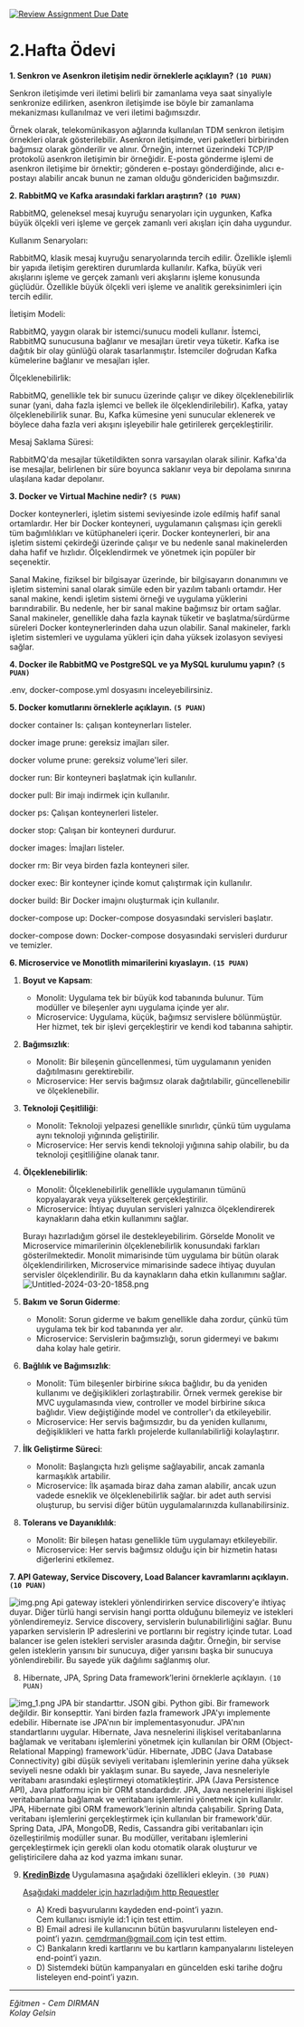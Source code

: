 [![Review Assignment Due Date](https://classroom.github.com/assets/deadline-readme-button-24ddc0f5d75046c5622901739e7c5dd533143b0c8e959d652212380cedb1ea36.svg)](https://classroom.github.com/a/A05Yfs1j)
# 2.Hafta Ödevi

**1. Senkron ve Asenkron iletişim nedir örneklerle açıklayın? `(10 PUAN)`** 

   Senkron iletişimde veri iletimi belirli bir zamanlama veya saat sinyaliyle senkronize edilirken, asenkron iletişimde ise böyle bir zamanlama mekanizması kullanılmaz ve veri iletimi bağımsızdır.

   Örnek olarak, telekomünikasyon ağlarında kullanılan TDM senkron iletişim örnekleri olarak gösterilebilir. Asenkron iletişimde, veri paketleri birbirinden bağımsız olarak gönderilir ve alınır. Örneğin, internet üzerindeki TCP/IP protokolü asenkron iletişimin bir örneğidir. E-posta gönderme işlemi de asenkron iletişime bir örnektir; gönderen e-postayı gönderdiğinde, alıcı e-postayı alabilir ancak bunun ne zaman olduğu göndericiden bağımsızdır.

**2. RabbitMQ ve Kafka arasındaki farkları araştırın? `(10 PUAN)`**


RabbitMQ, geleneksel mesaj kuyruğu senaryoları için uygunken, Kafka büyük ölçekli veri işleme ve gerçek zamanlı veri akışları için daha uygundur.

Kullanım Senaryoları:

RabbitMQ, klasik mesaj kuyruğu senaryolarında tercih edilir. Özellikle işlemli bir yapıda iletişim gerektiren durumlarda kullanılır.
Kafka, büyük veri akışlarını işleme ve gerçek zamanlı veri akışlarını işleme konusunda güçlüdür. Özellikle büyük ölçekli veri işleme ve analitik gereksinimleri için tercih edilir.

İletişim Modeli:

RabbitMQ, yaygın olarak bir istemci/sunucu modeli kullanır. İstemci, RabbitMQ sunucusuna bağlanır ve mesajları üretir veya tüketir.
Kafka ise dağıtık bir olay günlüğü olarak tasarlanmıştır. İstemciler doğrudan Kafka kümelerine bağlanır ve mesajları işler.

Ölçeklenebilirlik:

RabbitMQ, genellikle tek bir sunucu üzerinde çalışır ve dikey ölçeklenebilirlik sunar (yani, daha fazla işlemci ve bellek ile ölçeklendirilebilir).
Kafka, yatay ölçeklenebilirlik sunar. Bu, Kafka kümesine yeni sunucular eklenerek ve böylece daha fazla veri akışını işleyebilir hale getirilerek gerçekleştirilir.

Mesaj Saklama Süresi:

RabbitMQ'da mesajlar tüketildikten sonra varsayılan olarak silinir.
Kafka'da ise mesajlar, belirlenen bir süre boyunca saklanır veya bir depolama sınırına ulaşılana kadar depolanır.

**3. Docker ve Virtual Machine nedir? `(5 PUAN)`**

Docker konteynerleri, işletim sistemi seviyesinde izole edilmiş hafif sanal ortamlardır. Her bir Docker konteyneri, uygulamanın çalışması için gerekli tüm bağımlılıkları ve kütüphaneleri içerir.
Docker konteynerleri, bir ana işletim sistemi çekirdeği üzerinde çalışır ve bu nedenle sanal makinelerden daha hafif ve hızlıdır. Ölçeklendirmek ve yönetmek için popüler bir seçenektir.

Sanal Makine, fiziksel bir bilgisayar üzerinde, bir bilgisayarın donanımını ve işletim sistemini sanal olarak simüle eden bir yazılım tabanlı ortamdır.
Her sanal makine, kendi işletim sistemi örneği ve uygulama yüklerini barındırabilir. Bu nedenle, her bir sanal makine bağımsız bir ortam sağlar.
Sanal makineler, genellikle daha fazla kaynak tüketir ve başlatma/sürdürme süreleri Docker konteynerlerinden daha uzun olabilir.
Sanal makineler, farklı işletim sistemleri ve uygulama yükleri için daha yüksek izolasyon seviyesi sağlar.

**4. Docker ile RabbitMQ ve PostgreSQL ve ya MySQL kurulumu yapın? `(5 PUAN)`**

.env, docker-compose.yml dosyasını inceleyebilirsiniz.

**5. Docker komutlarını örneklerle açıklayın. `(5 PUAN)`**

docker container ls: çalışan konteynerları listeler.

docker image prune: gereksiz imajları siler.

docker volume prune: gereksiz volume'leri siler.

docker run: Bir konteyneri başlatmak için kullanılır.

docker pull: Bir imajı indirmek için kullanılır.

docker ps: Çalışan konteynerleri listeler.

docker stop: Çalışan bir konteyneri durdurur.

docker images: İmajları listeler.

docker rm: Bir veya birden fazla konteyneri siler.

docker exec: Bir konteyner içinde komut çalıştırmak için kullanılır.

docker build: Bir Docker imajını oluşturmak için kullanılır.

docker-compose up: Docker-compose dosyasındaki servisleri başlatır.

docker-compose down: Docker-compose dosyasındaki servisleri durdurur ve temizler.

**6. Microservice ve Monotlith mimarilerini kıyaslayın. `(15 PUAN)`**

1. **Boyut ve Kapsam**:
   - Monolit: Uygulama tek bir büyük kod tabanında bulunur. Tüm modüller ve bileşenler aynı uygulama içinde yer alır.
   - Microservice: Uygulama, küçük, bağımsız servislere bölünmüştür. Her hizmet, tek bir işlevi gerçekleştirir ve kendi kod tabanına sahiptir.

2. **Bağımsızlık**:
   - Monolit: Bir bileşenin güncellenmesi, tüm uygulamanın yeniden dağıtılmasını gerektirebilir.
   - Microservice: Her servis bağımsız olarak dağıtılabilir, güncellenebilir ve ölçeklenebilir.

3. **Teknoloji Çeşitliliği**:
   - Monolit: Teknoloji yelpazesi genellikle sınırlıdır, çünkü tüm uygulama aynı teknoloji yığınında geliştirilir.
   - Microservice: Her servis kendi teknoloji yığınına sahip olabilir, bu da teknoloji çeşitliliğine olanak tanır.

4. **Ölçeklenebilirlik**:
   - Monolit: Ölçeklenebilirlik genellikle uygulamanın tümünü kopyalayarak veya yükselterek gerçekleştirilir.
   - Microservice: İhtiyaç duyulan servisleri yalnızca ölçeklendirerek kaynakların daha etkin kullanımını sağlar.


   Burayı hazırladığım görsel ile destekleyebilirim. Görselde Monolit ve Microservice mimarilerinin ölçeklenebilirlik konusundaki farkları gösterilmektedir. Monolit mimarisinde tüm uygulama bir bütün olarak ölçeklendirilirken, Microservice mimarisinde sadece ihtiyaç duyulan servisler ölçeklendirilir. Bu da kaynakların daha etkin kullanımını sağlar.
![Untitled-2024-03-20-1858.png](Untitled-2024-03-20-1858.png)

5. **Bakım ve Sorun Giderme**:
   - Monolit: Sorun giderme ve bakım genellikle daha zordur, çünkü tüm uygulama tek bir kod tabanında yer alır.
   - Microservice: Servislerin bağımsızlığı, sorun gidermeyi ve bakımı daha kolay hale getirir.

6. **Bağlılık ve Bağımsızlık**:
   - Monolit: Tüm bileşenler birbirine sıkıca bağlıdır, bu da yeniden kullanımı ve değişiklikleri zorlaştırabilir. Örnek vermek gerekise bir MVC uygulamasında view, controller ve model birbirine sıkıca bağlıdır. View değiştiğinde model ve controller'ı da etkileyebilir.
   - Microservice: Her servis bağımsızdır, bu da yeniden kullanımı, değişiklikleri ve hatta farklı projelerde kullanılabilirliği kolaylaştırır.

7. **İlk Geliştirme Süreci**:
   - Monolit: Başlangıçta hızlı gelişme sağlayabilir, ancak zamanla karmaşıklık artabilir.
   - Microservice: İlk aşamada biraz daha zaman alabilir, ancak uzun vadede esneklik ve ölçeklenebilirlik sağlar. bir adet auth servisi oluşturup, bu servisi diğer bütün uygulamalarınızda kullanabilirsiniz.

8. **Tolerans ve Dayanıklılık**:
   - Monolit: Bir bileşen hatası genellikle tüm uygulamayı etkileyebilir.
   - Microservice: Her servis bağımsız olduğu için bir hizmetin hatası diğerlerini etkilemez.

**7. API Gateway, Service Discovery, Load Balancer kavramlarını açıklayın. `(10 PUAN)`**

![img.png](img.png)
Api gateway istekleri yönlendirirken service discovery'e ihtiyaç duyar. 
Diğer türlü hangi servisin hangi portta olduğunu bilemeyiz ve istekleri yönlendiremeyiz.
Service discovery, servislerin bulunabilirliğini sağlar. Bunu yaparken servislerin IP adreslerini ve portlarını bir registry içinde tutar.
Load balancer ise gelen istekleri servisler arasında dağıtır. Örneğin, bir servise gelen isteklerin yarısını bir sunucuya, diğer yarısını başka bir sunucuya yönlendirebilir. Bu sayede yük dağılımı sağlanmış olur.

8. Hibernate, JPA, Spring Data framework’lerini örneklerle açıklayın. `(10 PUAN)`

![img_1.png](img_1.png)
JPA bir standarttır. JSON gibi. Python gibi. Bir framework değildir. Bir konsepttir.
Yani birden fazla framework JPA'yı implemente edebilir.
Hibernate ise JPA'nın bir implementasyonudur. JPA'nın standartlarını uygular.
Hibernate, Java nesnelerini ilişkisel veritabanlarına bağlamak ve veritabanı işlemlerini yönetmek için kullanılan bir ORM (Object-Relational Mapping) framework'üdür. Hibernate, JDBC (Java Database Connectivity) gibi düşük seviyeli veritabanı işlemlerinin yerine daha yüksek seviyeli nesne odaklı bir yaklaşım sunar. Bu sayede, Java nesneleriyle veritabanı arasındaki eşleştirmeyi otomatikleştirir.
JPA (Java Persistence API), Java platformu için bir ORM standardıdır. JPA, Java nesnelerini ilişkisel veritabanlarına bağlamak ve veritabanı işlemlerini yönetmek için kullanılır. JPA, Hibernate gibi ORM framework'lerinin altında çalışabilir.
Spring Data, veritabanı işlemlerini gerçekleştirmek için kullanılan bir framework'dür. Spring Data, JPA, MongoDB, Redis, Cassandra gibi veritabanları için özelleştirilmiş modüller sunar. Bu modüller, veritabanı işlemlerini gerçekleştirmek için gerekli olan kodu otomatik olarak oluşturur ve geliştiricilere daha az kod yazma imkanı sunar.


9. [**KredinBizde**](https://github.com/Definex-Java-Spring-Bootcampp/kredinbizde-service) Uygulamasına aşağıdaki özellikleri ekleyin. `(30 PUAN)`

   [Aşağıdaki maddeler için hazırladığım http Requestler](https://github.com/Definex-Java-Spring-Bootcampp/week-2-rsemihkoca/tree/main/kredinbizde-service-main/src/main/resources/request)
   - A) Kredi başvurularını kaydeden end-point’i yazın. \
      Cem kullanıcı ismiyle id:1 için test ettim.
   - B) Email adresi ile kullanıcının bütün başvurularını listeleyen end-point’i yazın.
     cemdrman@gmail.com için test ettim.
   - C) Bankaların kredi kartlarını ve bu kartların kampanyalarını listeleyen end-point’i yazın.
   - D) Sistemdeki bütün kampanyaları en güncelden eski tarihe doğru listeleyen end-point’i yazın.
---
*Eğitmen - Cem DIRMAN*  
*Kolay Gelsin*
